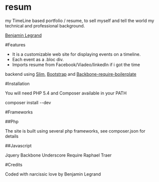 resum
=====

my TimeLine based portfolio / resume, to sell myself and tell the world my technical and professional background.

[Benjamin Legrand](http://www.benjaminlegrand.net)

#Features

* It is a customizable web site for displaying events on a timeline.
* Each event as a .bloc div.
* Imports resume from Facebook/Viadeo/linkedIn if i got the time

backend using [Slim](), [Bootstrap]() and [Backbone-require-boilerplate]()


#Installation

You will need PHP 5.4 and Composer available in your PATH

  composer install --dev

#Frameworks

##Php

The site is built using several php frameworks, see composer.json for details

##Javascript

  Jquery
  Backbone
  Underscore
  Require
  Raphael
  Traer

#Credits

Coded with narcissic love by Benjamin Legrand